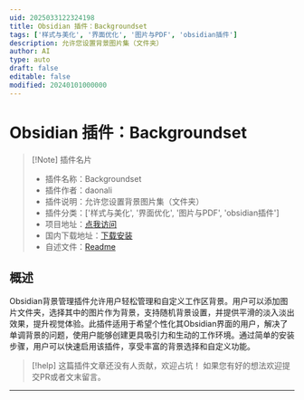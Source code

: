 ```yaml
---
uid: 2025033122324198
title: Obsidian 插件：Backgroundset
tags: ['样式与美化', '界面优化', '图片与PDF', 'obsidian插件']
description: 允许您设置背景图片集（文件夹）
author: AI
type: auto
draft: false
editable: false
modified: 20240101000000
---
```


# Obsidian 插件：Backgroundset

> [!Note] 插件名片
> - 插件名称：Backgroundset
> - 插件作者：daonali
> - 插件说明：允许您设置背景图片集（文件夹）
> - 插件分类：['样式与美化', '界面优化', '图片与PDF', 'obsidian插件']
> - 项目地址：[点我访问](https://github.com/Youngmoss/obsidian-backgroundset)
> - 国内下载地址：[下载安装](https://pkmer.cn/products/plugin/pluginMarket/?backgroundset)
> - 自述文件：[Readme](https://ghproxy.net/https://raw.githubusercontent.com/Youngmoss/obsidian-backgroundset/master/README.md)



## 概述

Obsidian背景管理插件允许用户轻松管理和自定义工作区背景。用户可以添加图片文件夹，选择其中的图片作为背景，支持随机背景设置，并提供平滑的淡入淡出效果，提升视觉体验。此插件适用于希望个性化其Obsidian界面的用户，解决了单调背景的问题，使用户能够创建更具吸引力和生动的工作环境。通过简单的安装步骤，用户可以快速启用该插件，享受丰富的背景选择和自定义功能。


> [!help] 
> 这篇插件文章还没有人贡献，欢迎占坑！
> 如果您有好的想法欢迎提交PR或者文末留言。
> 

---



